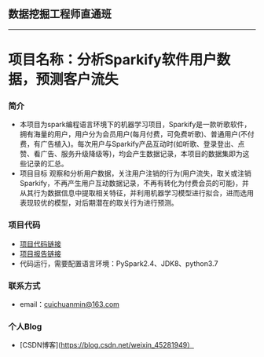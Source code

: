 ## 数据挖掘工程师直通班
---
# 项目名称：分析Sparkify软件用户数据，预测客户流失
### 简介
- 本项目为spark编程语言环境下的机器学习项目，Sparkify是一款听歌软件，拥有海量的用户，用户分为会员用户(每月付费，可免费听歌)、普通用户(不付费，有广告植入)。每次用户与Sparkify产品互动时(如听歌、登录登出、点赞、看广告、服务升级降级等)，均会产生数据记录，本项目的数据集即为这些记录的汇总。
- 项目目标
观察和分析用户数据，关注用户注销的行为(用户流失，取关或注销Sparkify，不再产生用户互动数据记录，不再有转化为付费会员的可能)，并从其行为数据信息中提取相关特征，并利用机器学习模型进行拟合，进而选用表现较优的模型，对后期潜在的取关行为进行预测。

### 项目代码
- [项目代码链接](https://github.com/TravisChoi07/Machine_learning_projects/blob/master/Sparkify-project.ipynb)
- [项目报告链接](https://github.com/TravisChoi07/Machine_learning_projects/blob/master/Sparkify-%E9%A1%B9%E7%9B%AE%E6%8A%A5%E5%91%8A.md)
- 代码运行，需要配置语言环境：PySpark2.4、JDK8、python3.7

### 联系方式
- email：cuichuanmin@163.com

### 个人Blog
- [CSDN博客](https://blog.csdn.net/weixin_45281949）
